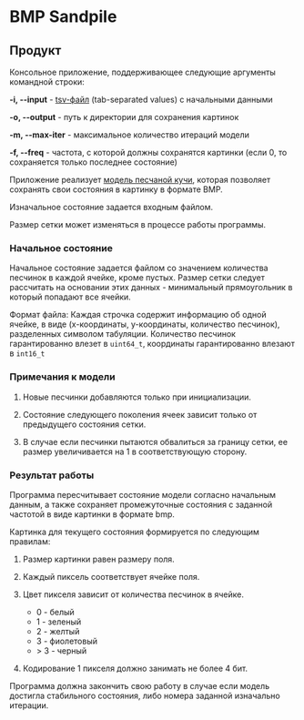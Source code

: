 # BMP Sandpile

## Продукт

Консольное приложение, поддерживающее следующие аргументы командной строки:

**-i, --input**    - [tsv-файл](https://en.wikipedia.org/wiki/Tab-separated_values) (tab-separated values) c начальными
данными

**-o, --output** - путь к директории для сохранения картинок

**-m, --max-iter** - максимальное количество итераций модели

**-f, --freq** - частота, с которой должны сохранятся картинки (если 0, то сохраняется только последнее состояние)

Приложение реализует [модель песчаной кучи](https://en.wikipedia.org/wiki/Abelian_sandpile_model), которая позволяет
сохранять свои состояния в картинку в формате BMP.

Изначальное состояние задается входным файлом.

Размер сетки может изменяться в процессе работы программы.

### Начальное состояние

Начальное состояние задается файлом со значением количества песчинок в каждой ячейке, кроме пустых. Размер сетки следует
рассчитать на основании этих данных - минимальный прямоугольник в который попадают все ячейки.

Формат файла:
Каждая строчка содержит информацию об одной ячейке, в виде (x-координаты, y-координаты, количество песчинок),
разделенных символом табуляции. Количество песчинок гарантированно влезет в `uint64_t`, координаты гарантированно
влезают в `int16_t`

### Примечания к модели

1. Новые песчинки добавляются только при инициализации.

2. Состояние следующего поколения ячеек зависит только от предыдущего состояния сетки.

3. В случае если песчинки пытаются обвалиться за границу сетки, ее размер увеличивается на 1 в соответствующую сторону.

### Результат работы

Программа пересчитывает состояние модели согласно начальным данным, а также сохраняет промежуточные состояния с
заданной частотой в виде картинки в формате bmp.

Картинка для текущего состояния формируется по следующим правилам:

1. Размер картинки равен размеру поля.

2. Каждый пиксель соответствует ячейке поля.

3. Цвет пикселя зависит от количества песчинок в ячейке.

    + 0 - белый
    + 1 - зеленый
    + 2 - желтый
    + 3 - фиолетовый
    + \> 3 - черный

4. Кодирование 1 пикселя должно занимать не более 4 бит.

Программа должна закончить свою работу в случае если модель достигла стабильного состояния, либо номера заданной
изначально итерации.
